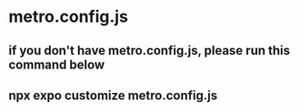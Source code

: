 # metro.config.js
## if you don't have metro.config.js, please run this command below
## npx expo customize metro.config.js  